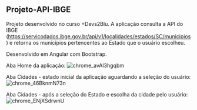 ## Projeto-API-IBGE

Projeto desenvolvido no curso +Devs2Blu. A aplicação consulta a API do IBGE (https://servicodados.ibge.gov.br/api/v1/localidades/estados/SC/municipios) e retorna os municípios pertencentes ao Estado que o usuário escolheu.

Desenvolvido em Angular com Bootstrap.

Aba Home da aplicação:
![chrome_avAI3hgqbm](https://user-images.githubusercontent.com/85121210/158608848-bcc642b6-a3aa-4ef1-97f6-b320f49413b8.png)



Aba Cidades - estado inicial da aplicação aguardando a seleção do usuário:
![chrome_46BknmN73n](https://user-images.githubusercontent.com/85121210/158608892-57917577-902d-4518-a996-3c9baa3cbeeb.png)



Aba Cidades - após a seleção do Estado e escolha da cidade pelo usuário:
![chrome_ENjXSdrwnU](https://user-images.githubusercontent.com/85121210/158608909-3d36dd21-1287-4d1c-81df-8be32823d7f8.png)
